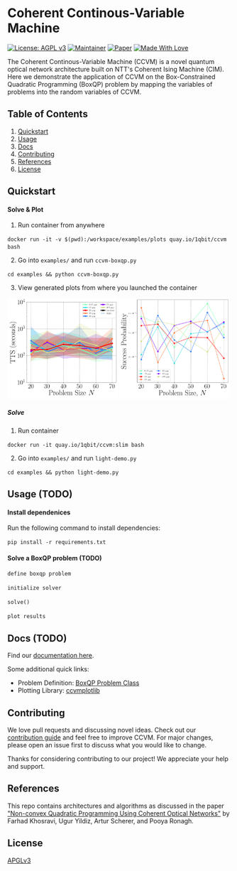 # Coherent Continous-Variable Machine

[![License: AGPL v3](https://img.shields.io/badge/License-AGPL%20v3-green.svg)](https://www.gnu.org/licenses/agpl-3.0)
[![Maintainer](https://img.shields.io/badge/Maintainer-1QBit-blue)](http://1qbit.com/)
[![Paper](https://img.shields.io/badge/Paper-arxiv-red)](https://arxiv.org/abs/2209.04415)
[![Made With Love](https://img.shields.io/badge/Made%20With-Love-red.svg)](https://github.com/1QB-Information-Technologies/ccvm)

The Coherent Continous-Variable Machine (CCVM) is a novel quantum optical network architecture built on NTT's Coherent Ising Machine (CIM). Here we demonstrate the application of CCVM on the Box-Constrained Quadratic Programming (BoxQP) problem by mapping the variables of problems into the random variables of CCVM.

## Table of Contents

1. [Quickstart](#quickstart)
2. [Usage](#usage)
3. [Docs](#docs)
4. [Contributing](#contributing)
5. [References](#references)
6. [License](#license)

## Quickstart

#### Solve & Plot

1. Run container from anywhere

`docker run -it -v $(pwd):/workspace/examples/plots quay.io/1qbit/ccvm bash`

2. Go into `examples/` and run `ccvm-boxqp.py`

`cd examples && python ccvm-boxqp.py`

3. View generated plots from where you launched the container

<div style="display: flex;">
    <div style="flex: 1;">
        <img src="ccvmplotlib/images/tts_plot_example.png" width="250" >
    </div>
    <div style="flex: 1;">
        <img src="ccvmplotlib/images/success_prob_plot_example.png" width="250">
    </div>
</div>


##### Solve


1. Run container

`docker run -it quay.io/1qbit/ccvm:slim bash`

2. Go into `examples/` and run `light-demo.py`

`cd examples && python light-demo.py`


## Usage (TODO)

  

#### Install dependenices

Run the following command to install dependencies:

`pip install -r requirements.txt`


#### Solve a BoxQP problem (TODO)

```
define boxqp problem

initialize solver

solve()

plot results
```


## Docs (TODO)

Find our [documentation here](ccvm.readthedocs.io).

Some additional quick links:
- Problem Definition: [BoxQP Problem Class](problem_classes/README.md)
- Plotting Library: [ccvmplotlib](ccvmplotlib/README.md)


## Contributing
We love pull requests and discussing novel ideas. Check out our [contribution guide](CONTRIBUTING.md) and feel free to improve CCVM. For major changes, please open an issue first to discuss what you would like to change.

Thanks for considering contributing to our project! We appreciate your help and support.


## References

This repo contains architectures and algorithms as discussed in the paper ["Non-convex Quadratic Programming Using Coherent Optical Networks"](https://arxiv.org/abs/2209.04415) by Farhad Khosravi, Ugur Yildiz, Artur Scherer, and Pooya Ronagh.


## License

[APGLv3](https://github.com/1QB-Information-Technologies/ccvm/blob/main/LICENSE)